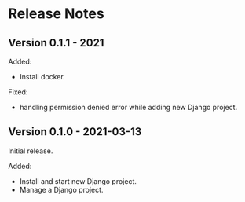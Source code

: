 # Release Notes


## Version 0.1.1 - 2021

Added:

* Install docker.

Fixed:

* handling permission denied error while adding new Django project.


## Version 0.1.0 - 2021-03-13

Initial release.

Added:

* Install and start new Django project.
* Manage a Django project.
